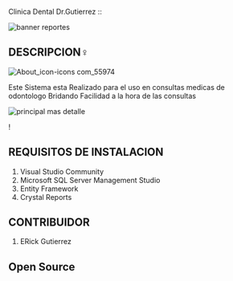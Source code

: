 
Clinica Dental Dr.Gutierrez ::





![banner reportes](https://user-images.githubusercontent.com/50554753/62085682-29baf680-b22a-11e9-97f0-48368f5c62b1.PNG)


## DESCRIPCION♀
![About_icon-icons com_55974](https://user-images.githubusercontent.com/50494642/62062891-77e8ed80-b25c-11e9-8e59-c9432487dad2.png)

Este Sistema esta Realizado para el uso en consultas medicas de odontologo Bridando Facilidad a la hora de las consultas 

![principal mas detalle](https://user-images.githubusercontent.com/50554753/62085992-faf15000-b22a-11e9-8dd0-37016e5da6e7.PNG)

!
## REQUISITOS DE INSTALACION


1. Visual Studio Community
2. Microsoft SQL Server Management Studio 
3. Entity Framework
4. Crystal Reports

## CONTRIBUIDOR

1. ERick Gutierrez


## Open Source

 
